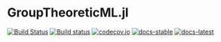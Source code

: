 # GroupTheoreticML.jl

[![Build Status](https://travis-ci.org/nchaudhr/GroupTheoreticML.jl.svg?branch=master)](https://travis-ci.org/nchaudhr/GroupTheoreticML.jl)
[![Build status](https://ci.appveyor.com/api/projects/status/88712yx0ahwxti18?svg=true)](https://ci.appveyor.com/project/nchaudhr/grouptheoreticml-jl)
[![codecov.io](http://codecov.io/github/nchaudhr/GroupTheoreticML.jl/coverage.svg?branch=master)](http://codecov.io/github/nchaudhr/GroupTheoreticML.jl?branch=master)
[![docs-stable](https://img.shields.io/badge/docs-stable-blue.svg)](https://nchaudhr.github.io/GroupTheoreticML.jl/stable)
[![docs-latest](https://img.shields.io/badge/docs-latest-blue.svg)](https://nchaudhr.github.io/GroupTheoreticML.jl/latest)
